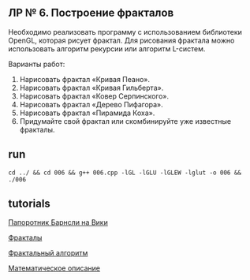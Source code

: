 ## ЛР № 6. Построение фракталов

Необходимо реализовать программу с использованием библиотеки OpenGL, которая рисует фрактал. 
Для рисования фрактала можно использовать алгоритм рекурсии или алгоритм L-систем. 

Варианты работ:

1. Нарисовать фрактал «Кривая Пеано».
2. Нарисовать фрактал «Кривая Гильберта».
3. Нарисовать фрактал «Ковер Серпинского».
4. Нарисовать фрактал «Дерево Пифагора».
5. Нарисовать фрактал «Пирамида Коха».
6. Придумайте свой фрактал или скомбинируйте уже известные фракталы.

## run

```
cd ../ && cd 006 && g++ 006.cpp -lGL -lGLU -lGLEW -lglut -o 006 && ./006
```

## tutorials 

[Папоротник Барнсли на Вики](https://ru.wikipedia.org/wiki/%D0%9F%D0%B0%D0%BF%D0%BE%D1%80%D0%BE%D1%82%D0%BD%D0%B8%D0%BA_%D0%91%D0%B0%D1%80%D0%BD%D1%81%D0%BB%D0%B8)

[Фракталы](https://github.com/gogovlas/graphics-fractals)

[Фрактальный алгоритм](http://www.opita.net/node/145)

[Математическое описание](http://www.fop1.narod.ru/pap.html)